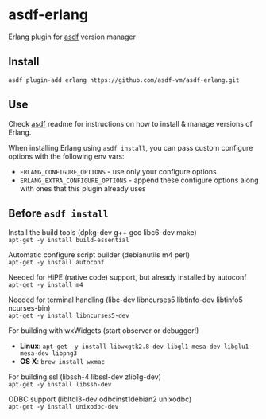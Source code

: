 # asdf-erlang

Erlang plugin for [asdf](https://github.com/asdf-vm/asdf) version manager

## Install

```
asdf plugin-add erlang https://github.com/asdf-vm/asdf-erlang.git
```

## Use

Check [asdf](https://github.com/asdf-vm/asdf) readme for instructions on how to install & manage versions of Erlang.

When installing Erlang using `asdf install`, you can pass custom configure options with the following env vars:

* `ERLANG_CONFIGURE_OPTIONS` - use only your configure options
* `ERLANG_EXTRA_CONFIGURE_OPTIONS` - append these configure options along with ones that this plugin already uses

## Before `asdf install`

Install the build tools (dpkg-dev g++ gcc libc6-dev make)  
`apt-get -y install build-essential`

Automatic configure script builder (debianutils m4 perl)  
`apt-get -y install autoconf`

Needed for HiPE (native code) support, but already installed by autoconf  
`apt-get -y install m4`

Needed for terminal handling (libc-dev libncurses5 libtinfo-dev libtinfo5 ncurses-bin)  
`apt-get -y install libncurses5-dev`

For building with wxWidgets (start observer or debugger!)  
+ **Linux**: `apt-get -y install libwxgtk2.8-dev libgl1-mesa-dev libglu1-mesa-dev libpng3`
+ **OS X**: `brew install wxmac`

For building ssl (libssh-4 libssl-dev zlib1g-dev)  
`apt-get -y install libssh-dev`

ODBC support (libltdl3-dev odbcinst1debian2 unixodbc)  
`apt-get -y install unixodbc-dev`
